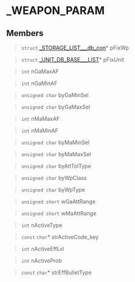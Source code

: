 # _WEAPON_PARAM
 
## Members
 
> `struct` [_STORAGE_LIST___db_con](lua/classes/_STORAGE_LIST___db_con.md)* pFixWp
 
> `struct` [_UNIT_DB_BASE___LIST](lua/classes/_UNIT_DB_BASE___LIST.md)* pFixUnit
 
> `int` nGaMaxAF
 
> `int` nGaMinAF
 
> `unsigned char` byGaMinSel
 
> `unsigned char` byGaMaxSel
 
> `int` nMaMaxAF
 
> `int` nMaMinAF
 
> `unsigned char` byMaMinSel
 
> `unsigned char` byMaMaxSel
 
> `unsigned char` byAttTolType
 
> `unsigned char` byWpClass
 
> `unsigned char` byWpType
 
> `unsigned short` wGaAttRange
 
> `unsigned short` wMaAttRange
 
> `int` nActiveType
 
> `const` `char`* strActiveCode_key
 
> `int` nActiveEffLvl
 
> `int` nActiveProb
 
> `const` `char`* strEffBulletType
 
